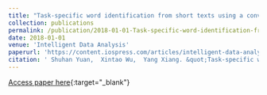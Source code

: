 ```yaml
---
title: "Task-specific word identification from short texts using a convolutional neural network"
collection: publications
permalink: /publication/2018-01-01-Task-specific-word-identification-from-short-texts-using-a-convolutional-neural-network/
date: 2018-01-01
venue: 'Intelligent Data Analysis'
paperurl: 'https://content.iospress.com/articles/intelligent-data-analysis/ida173413'
citation: ' Shuhan Yuan,  Xintao Wu,  Yang Xiang. &quot;Task-specific word identification from short texts using a convolutional neural network.&quot; Intelligent Data Analysis, 2018.'
---
```

[Access paper here](https://content.iospress.com/articles/intelligent-data-analysis/ida173413){:target="_blank"}
